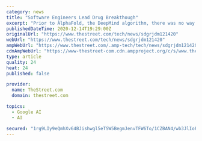 ```yaml
---
category: news
title: "Software Engineers Lead Drug Breakthough"
excerpt: "Prior to AlphaFold, the DeepMind algorithm, there was no way to reliably predict what 3D shape these proteins would form. This is why investing in biotechnology carries so much risk. Developing ..."
publishedDateTime: 2020-12-14T19:29:00Z
originalUrl: "https://www.thestreet.com/tech/news/sdgrjdm121420"
webUrl: "https://www.thestreet.com/tech/news/sdgrjdm121420"
ampWebUrl: "https://www.thestreet.com/.amp-tech/tech/news/sdgrjdm121420"
cdnAmpWebUrl: "https://www-thestreet-com.cdn.ampproject.org/c/s/www.thestreet.com/.amp-tech/tech/news/sdgrjdm121420"
type: article
quality: 24
heat: 24
published: false

provider:
  name: TheStreet.com
  domain: thestreet.com

topics:
  - Google AI
  - AI

secured: "1rg9LIy9eQmhXv64BJishwgl5eTSW5BegmJenvTFW6To/1CZBAN4/wb3JlIoFSR21kcMXbwcX6yt1TNA5HyAEJatRyDOhRc5m7LBlB4VvP/dqmWDOjZujWfC97TPoIgWTGvo3Bsl/6K1yNqK+3zXE0ODLFNa2acmNwwFBxY/y98m2xhm8Sg/X4FmxpFeSuof5twrxloPn1t/aa6+lzpEjjjPvocO4Cu5x+IAjtDlPMbPFF8FINNZKj4IDg8ePq8Dg7SvInkDIOHeeUHsVwUrzJcCgXY3xqGaOrSwUQ8ge4rDFHBeakq7kIXjiE9UGFyLKx12gtwbOkNZIH0JQA27acWzhvjcG+1Z+TFHewoHsQM=;f55MNJ0vQKEIaT4r1UYLkg=="
---
```


